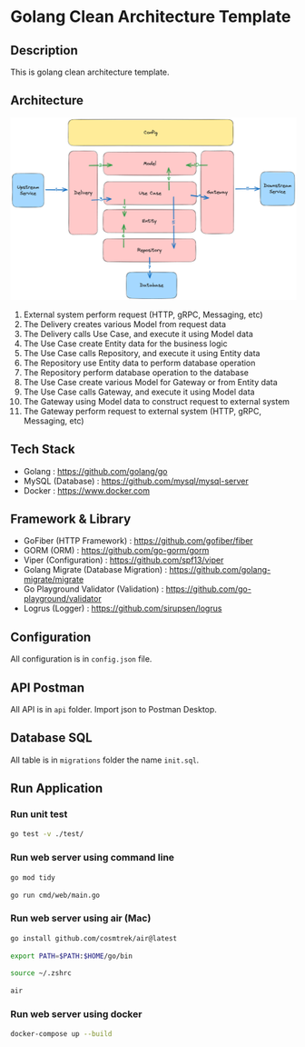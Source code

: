 # Golang Clean Architecture Template

## Description

This is golang clean architecture template.

## Architecture

![Clean Architecture](architecture.png)

1. External system perform request (HTTP, gRPC, Messaging, etc)
2. The Delivery creates various Model from request data
3. The Delivery calls Use Case, and execute it using Model data
4. The Use Case create Entity data for the business logic
5. The Use Case calls Repository, and execute it using Entity data
6. The Repository use Entity data to perform database operation
7. The Repository perform database operation to the database
8. The Use Case create various Model for Gateway or from Entity data
9. The Use Case calls Gateway, and execute it using Model data
10. The Gateway using Model data to construct request to external system 
11. The Gateway perform request to external system (HTTP, gRPC, Messaging, etc)

## Tech Stack

- Golang : https://github.com/golang/go
- MySQL (Database) : https://github.com/mysql/mysql-server
- Docker : https://www.docker.com

## Framework & Library

- GoFiber (HTTP Framework) : https://github.com/gofiber/fiber
- GORM (ORM) : https://github.com/go-gorm/gorm
- Viper (Configuration) : https://github.com/spf13/viper
- Golang Migrate (Database Migration) : https://github.com/golang-migrate/migrate
- Go Playground Validator (Validation) : https://github.com/go-playground/validator
- Logrus (Logger) : https://github.com/sirupsen/logrus

## Configuration

All configuration is in `config.json` file.

## API Postman

All API is in `api` folder. Import json to Postman Desktop.

## Database SQL

All table is in `migrations` folder the name `init.sql`.

## Run Application

### Run unit test

```bash
go test -v ./test/
```

### Run web server using command line

```bash
go mod tidy
```

```bash
go run cmd/web/main.go
```

### Run web server using air (Mac)

```bash
go install github.com/cosmtrek/air@latest
```

```bash
export PATH=$PATH:$HOME/go/bin
```

```bash
source ~/.zshrc
```

```bash
air
```

### Run web server using docker

```bash
docker-compose up --build 
```
